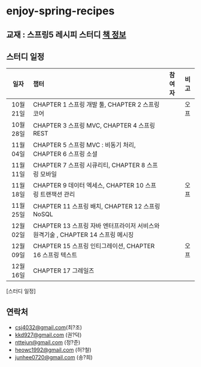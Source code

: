 # enjoy-spring-recipes

## 교재 : 스프링5 레시피 스터디 [책 정보](https://book.naver.com/bookdb/book_detail.nhn?bid=13911953)

## 스터디 일정

| 일자 | 챕터 | 참여자 | 비고 |
| :---: | :--- | :---: | :---: |
|10월 21일| CHAPTER 1 스프링 개발 툴, CHAPTER 2 스프링 코어 | | 오프 |
|10월 28일| CHAPTER 3 스프링 MVC, CHAPTER 4 스프링 REST | | |
|11월 04일| CHAPTER 5 스프링 MVC : 비동기 처리, CHAPTER 6 스프링 소셜 | | |
|11월 11일| CHAPTER 7 스프링 시큐리티, CHAPTER 8 스프링 모바일 | | |
|11월 18일| CHAPTER 9 데이터 엑세스, CHAPTER 10 스프링 트랜잭션 관리 | | 오프 |
|11월 25일| CHAPTER 11 스프링 배치, CHAPTER 12 스프링  NoSQL | | |
|12월 02일| CHAPTER 13 스프링 자바 엔터프라이저 서비스와 원격기술 , CHAPTER 14 스프링 메시징 | | |
|12월 09일| CHAPTER 15 스프링 인티그레이션, CHAPTER 16 스프링 텍스트 | | 오프 |
|12월 16일| CHAPTER 17 그레일즈| |
[스터디 일정]

## 연락처
* csj4032@gmail.com(최?조)
* kkd927@gmail.com (권?덕)
* nttejun@gmail.com (정?준)
* heowc1992@gmail.com (허?철)
* junhee0720@gmail.com (송?희) 
